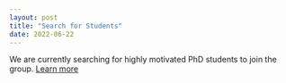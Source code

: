 ```yaml
---
layout: post
title: "Search for Students"
date: 2022-06-22
---
```


We are currently searching for highly motivated PhD students to join the group. [<u>Learn more</u>](https://weisu-mae.github.io/vacancies)
